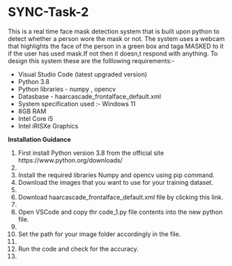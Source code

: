 # SYNC-Task-2
This is a real time face mask detection system that is built upon python to detect whether a person wore the mask or not. The system uses a webcam that highlights the face of the person in a green box and taga MASKED to it if the user has used mask.If not then it doesn,t respond with anything.
To design this system these are the folllowing requirements:-

<ul>
  <li> Visual Studio Code (latest upgraded version) </li>
  <li>Python 3.8</li>
  <li>Python libraries - numpy , opencv</li>
  <li>Datasbase - haarcascade_frontalface_default.xml</li>
  <li>System specification used :- Windows 11</li>
                               <li>8GB RAM</li>
                               <li>Intel Core i5</li>
                              <li>Intel iRISXe Graphics</li>
  </ul>
  
  <b>Installation Guidance</b> 
  
  <ol>
  <li> First install Python version 3.8 from the official site https://www.python.org/downloads/ <li>
  <li>Install the required libraries Numpy and opencv using pip command. </li>
  <li>Download the images that you want to use for your training dataset. <li>
  <li>Download haarcascade_frontalface_default.xml file by clicking this link. <li>
  <li>Open VSCode and copy thr code_1.py file contents into the new python file. <li>
  <li>Set the path for your image folder accordingly in the file. <li>
  <li>Run the code and check for the accuracy.<li>
  </ol>
